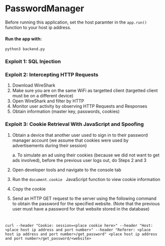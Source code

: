 # PasswordManager
Before running this application, set the host paramter in the ```app.run()``` function to your host ip address. 

#### Run the app with:
    python3 backend.py

### Exploit 1: SQL Injection
### Exploit 2: Intercepting HTTP Requests
1. Download WireShark
2. Make sure you are on the same WiFi as targetted client (targetted client must be on a different device)
3. Open WireShark and filter by HTTP
4. Monitor user activity by observing HTTP Requests and Responses
5. Obtain information (master key, passwords, cookies)
### Exploit 3: Cookie Retrieval With JavaScript and Spoofing
1. Obtain a device that another user used to sign in to their password manager account (we assume that cookies were used by advertisements during their session)
   
    a. To simulate an ad using their cookies (because we did not want to get ads involved), before the previous user logs out, do Steps 2 and 3

2. Open developer tools and navigate to the console tab
3. Run the ```document.cookie ``` JavaScript function to view cookie information
4. Copy the cookie
5. Send an HTTP GET request to the server using the following command to obtain the password for the specified website. (Note that the previous user must have a password for that website stored in the database)
#
    curl --header "Cookie: session=<place cookie here>" --header "Host: <place host ip address and port number>" --header "Referer: <place host ip address and port number>/get_password" <place host ip address and port number>/get_password/<website>    
    